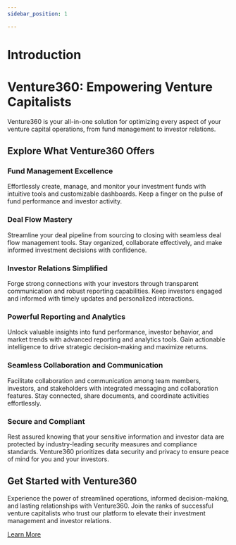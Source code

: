 ```yaml
---
sidebar_position: 1

---
```


# Introduction

# Venture360: Empowering Venture Capitalists

Venture360 is your all-in-one solution for optimizing every aspect of your venture capital operations, from fund management to investor relations.

## Explore What Venture360 Offers

### Fund Management Excellence

Effortlessly create, manage, and monitor your investment funds with intuitive tools and customizable dashboards. Keep a finger on the pulse of fund performance and investor activity.

### Deal Flow Mastery

Streamline your deal pipeline from sourcing to closing with seamless deal flow management tools. Stay organized, collaborate effectively, and make informed investment decisions with confidence.

### Investor Relations Simplified

Forge strong connections with your investors through transparent communication and robust reporting capabilities. Keep investors engaged and informed with timely updates and personalized interactions.

### Powerful Reporting and Analytics

Unlock valuable insights into fund performance, investor behavior, and market trends with advanced reporting and analytics tools. Gain actionable intelligence to drive strategic decision-making and maximize returns.

### Seamless Collaboration and Communication

Facilitate collaboration and communication among team members, investors, and stakeholders with integrated messaging and collaboration features. Stay connected, share documents, and coordinate activities effortlessly.

### Secure and Compliant

Rest assured knowing that your sensitive information and investor data are protected by industry-leading security measures and compliance standards. Venture360 prioritizes data security and privacy to ensure peace of mind for you and your investors.

## Get Started with Venture360

Experience the power of streamlined operations, informed decision-making, and lasting relationships with Venture360. Join the ranks of successful venture capitalists who trust our platform to elevate their investment management and investor relations.

[Learn More](https://www.venture360.co/)
